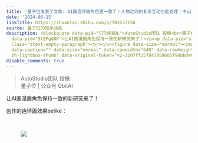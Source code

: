 ```yaml
---
title: '量子位发表了文章: AI画连环画角色更一致了！人物之间的复杂互动也能处理｜中山大学&联想团队出品'
date: '2024-06-15'
linkTitle: https://zhuanlan.zhihu.com/p/703537156
source: 量子位的知乎动态
description: <blockquote data-pid="l7lWR6DL">AutoStudio团队 投稿<br>量子位 | 公众号 QbitAI</blockquote><p
  data-pid="StEPgG8K">让AI画漫画角色保持一致的新研究来了！</p><p data-pid="xCdSJ8st">创作的连环画效果belike：</p><p
  class="ztext-empty-paragraph"><br></p><figure data-size="normal"><img src="https://pic1.zhimg.com/v2-2207ff35fd47859685f94bbde63cb298.jpg"
  data-caption="" data-size="normal" data-rawwidth="640" data-rawheight="671" class="origin_image
  zh-lightbox-thumb" data-original-token="v2-2207ff35fd47859685f94bbde63cb298" ...
disable_comments: true
---
```

<blockquote data-pid="l7lWR6DL">AutoStudio团队 投稿<br>量子位 | 公众号 QbitAI</blockquote><p data-pid="StEPgG8K">让AI画漫画角色保持一致的新研究来了！</p><p data-pid="xCdSJ8st">创作的连环画效果belike：</p><p class="ztext-empty-paragraph"><br></p><figure data-size="normal"><img src="https://pic1.zhimg.com/v2-2207ff35fd47859685f94bbde63cb298.jpg" data-caption="" data-size="normal" data-rawwidth="640" data-rawheight="671" class="origin_image zh-lightbox-thumb" data-original-token="v2-2207ff35fd47859685f94bbde63cb298" ...